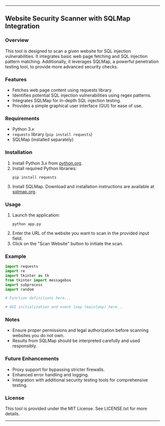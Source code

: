 
---

## Website Security Scanner with SQLMap Integration

### Overview
This tool is designed to scan a given website for SQL injection vulnerabilities. It integrates basic web page fetching and SQL injection pattern matching. Additionally, it leverages SQLMap, a powerful penetration testing tool, to provide more advanced security checks.

### Features
- Fetches web page content using requests library.
- Identifies potential SQL injection vulnerabilities using regex patterns.
- Integrates SQLMap for in-depth SQL injection testing.
- Provides a simple graphical user interface (GUI) for ease of use.

### Requirements
- Python 3.x
- `requests` library (`pip install requests`)
- SQLMap (installed separately)

### Installation
1. Install Python 3.x from [python.org](https://www.python.org/downloads/).
2. Install required Python libraries:
   ```
   pip install requests
   ```
3. Install SQLMap. Download and installation instructions are available at [sqlmap.org](https://sqlmap.org/).

### Usage
1. Launch the application:
   ```
   python app.py
   ```
2. Enter the URL of the website you want to scan in the provided input field.
3. Click on the "Scan Website" button to initiate the scan.

### Example
```python
import requests
import re
import tkinter as tk
from tkinter import messagebox
import subprocess
import random

# Function definitions here...

# GUI initialization and event loop (mainloop) here...
```

### Notes
- Ensure proper permissions and legal authorization before scanning websites you do not own.
- Results from SQLMap should be interpreted carefully and used responsibly.

### Future Enhancements
- Proxy support for bypassing stricter firewalls.
- Enhanced error handling and logging.
- Integration with additional security testing tools for comprehensive testing.

### License
This tool is provided under the MIT License. See LICENSE.txt for more details.

---


